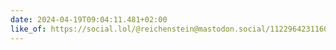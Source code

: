 ```yaml
---
date: 2024-04-19T09:04:11.481+02:00
like_of: https://social.lol/@reichenstein@mastodon.social/112296423116027719
---
```

